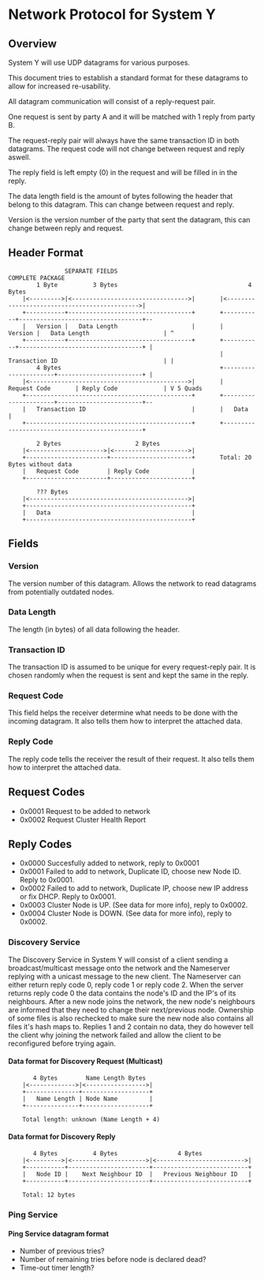 # Network Protocol for System Y
## Overview
System Y will use UDP datagrams for various purposes.

This document tries to establish a standard format for these datagrams to allow for increased re-usability.

All datagram communication will consist of a reply-request pair.

One request is sent by party A and it will be matched with 1 reply from party B.

The request-reply pair will always have the same transaction ID in both datagrams. The request code will not change between request and reply aswell.

The reply field is left empty (0) in the request and will be filled in in the reply.

The data length field is the amount of bytes following the header that belong to this datagram. This can change between request and reply.

Version is the version number of the party that sent the datagram, this can change between reply and request.

## Header Format

```
                SEPARATE FIELDS                                         COMPLETE PACKAGE
        1 Byte          3 Bytes                                     4 Bytes
    |<--------->|<--------------------------------->|       |<--------------------------------------------->|
    +-----------+-----------------------------------+       +-----------+-----------------------------------+--
    |   Version |   Data Length                     |       |   Version |   Data Length                     | ^
    +-----------+-----------------------------------+       +-----------+-----------------------------------+ |
                                                            |   Transaction ID                              | |
        4 Bytes                                             +----------------------+------------------------+ |
    |<--------------------------------------------->|       |   Request Code       | Reply Code             | V 5 Quads
    +-----------------------------------------------+       +----------------------+------------------------+--
    |   Transaction ID                              |       |   Data                                        |
    +-----------------------------------------------+       +-----------------------------------------------+

        2 Bytes                     2 Bytes
    |<--------------------->|<--------------------->|
    +-----------------------+-----------------------+       Total: 20 Bytes without data
    |   Request Code        | Reply Code            |
    +-----------------------+-----------------------+
    
        ??? Bytes
    |<--------------------------------------------->|
    +-----------------------------------------------+
    |   Data                                        |
    +-----------------------------------------------+
```

## Fields

### Version
The version number of this datagram. Allows the network to read datagrams from potentially outdated nodes.

### Data Length
The length (in bytes) of all data following the header.

### Transaction ID
The transaction ID is assumed to be unique for every request-reply pair. It is chosen randomly when the request is sent and kept the same in the reply.

### Request Code
This field helps the receiver determine what needs to be done with the incoming datagram. It also tells them how to interpret the attached data.


### Reply Code
The reply code tells the receiver the result of their request. It also tells them how to interpret the attached data.

## Request Codes

- 0x0001  Request to be added to network
- 0x0002  Request Cluster Health Report

## Reply Codes

- 0x0000  Succesfully added to network, reply to 0x0001
- 0x0001  Failed to add to network, Duplicate ID, choose new Node ID. Reply to 0x0001.
- 0x0002  Failed to add to network, Duplicate IP, choose new IP address or fix DHCP. Reply to 0x0001.
- 0x0003  Cluster Node is UP. (See data for more info), reply to 0x0002.
- 0x0004  Cluster Node is DOWN. (See data for more info), reply to 0x0002.

### Discovery Service
The Discovery Service in System Y will consist of a client sending a broadcast/multicast message onto the network and the Nameserver replying with a unicast message to the new client.
The Nameserver can either return reply code 0, reply code 1 or reply code 2.
When the server returns reply code 0 the data contains the node's ID and the IP's of its neighbours.
After a new node joins the network, the new node's neighbours are informed that they need to change their next/previous node.
Ownership of some files is also rechecked to make sure the new node also contains all files it's hash maps to.
Replies 1 and 2 contain no data, they do however tell the client why joining the network failed and allow the client to be reconfigured before trying again.


#### Data format for Discovery Request (Multicast)
```
       4 Bytes        Name Length Bytes
    |<------------->|<----------------->|
    +---------------+-------------------+
    |   Name Length | Node Name         |
    +---------------+-------------------+

    Total length: unknown (Name Length + 4)
```

#### Data format for Discovery Reply
```
       4 Bytes          4 Bytes                 4 Bytes
    |<--------->|<--------------------->|<------------------------->|
    +-----------+-----------------------+---------------------------+
    |   Node ID |    Next Neighbour ID  |   Previous Neighbour ID   |
    +-----------+-----------------------+---------------------------+

    Total: 12 bytes
```

### Ping Service

#### Ping Service datagram format
- Number of previous tries?
- Number of remaining tries before node is declared dead?
- Time-out timer length?
